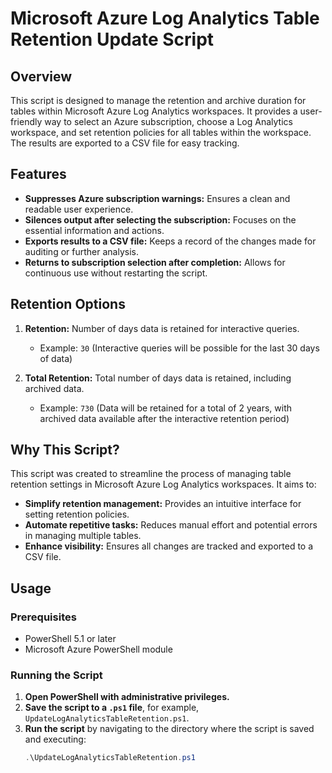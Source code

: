 # Microsoft Azure Log Analytics Table Retention Update Script

## Overview

This script is designed to manage the retention and archive duration for tables within Microsoft Azure Log Analytics workspaces. It provides a user-friendly way to select an Azure subscription, choose a Log Analytics workspace, and set retention policies for all tables within the workspace. The results are exported to a CSV file for easy tracking.

## Features

- **Suppresses Azure subscription warnings:** Ensures a clean and readable user experience.
- **Silences output after selecting the subscription:** Focuses on the essential information and actions.
- **Exports results to a CSV file:** Keeps a record of the changes made for auditing or further analysis.
- **Returns to subscription selection after completion:** Allows for continuous use without restarting the script.

## Retention Options

1. **Retention:** Number of days data is retained for interactive queries.
   - Example: `30` (Interactive queries will be possible for the last 30 days of data)
   
2. **Total Retention:** Total number of days data is retained, including archived data.
   - Example: `730` (Data will be retained for a total of 2 years, with archived data available after the interactive retention period)

## Why This Script?

This script was created to streamline the process of managing table retention settings in Microsoft Azure Log Analytics workspaces. It aims to:
- **Simplify retention management:** Provides an intuitive interface for setting retention policies.
- **Automate repetitive tasks:** Reduces manual effort and potential errors in managing multiple tables.
- **Enhance visibility:** Ensures all changes are tracked and exported to a CSV file.

## Usage

### Prerequisites

- PowerShell 5.1 or later
- Microsoft Azure PowerShell module

### Running the Script

1. **Open PowerShell with administrative privileges.**
2. **Save the script to a `.ps1` file**, for example, `UpdateLogAnalyticsTableRetention.ps1`.
3. **Run the script** by navigating to the directory where the script is saved and executing:
   ```powershell
   .\UpdateLogAnalyticsTableRetention.ps1
